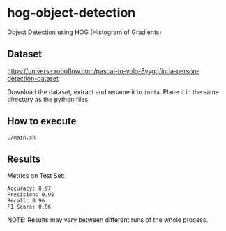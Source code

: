 # hog-object-detection
Object Detection using HOG (Histogram of Gradients)

## Dataset
https://universe.roboflow.com/pascal-to-yolo-8yygq/inria-person-detection-dataset

Download the dataset, extract and rename it to `inria`. Place it in the same directory as the python files.

## How to execute
```bash
./main.sh
```

## Results
Metrics on Test Set:
```
Accuracy: 0.97
Precision: 0.95
Recall: 0.96
F1 Score: 0.96
```
NOTE: Results may vary between different runs of the whole process.
